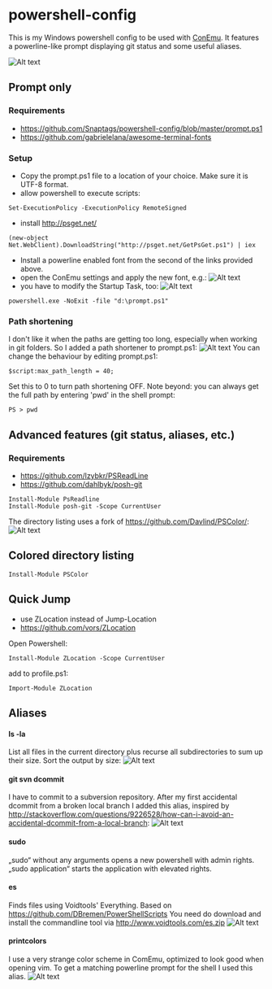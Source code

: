 # powershell-config
This is my Windows powershell config to be used with [ConEmu](https://github.com/Maximus5/ConEmu). It features a powerline-like prompt displaying git status and some useful aliases.

![Alt text](/images/powershell.png?raw=true "Basic look of the prompt in ConEmu")

## Prompt only
### Requirements
- https://github.com/Snaptags/powershell-config/blob/master/prompt.ps1
- https://github.com/gabrielelana/awesome-terminal-fonts

### Setup
- Copy the prompt.ps1 file to a location of your choice. Make sure it is UTF-8 format.
- allow powershell to execute scripts:  
```
Set-ExecutionPolicy -ExecutionPolicy RemoteSigned
```
- install http://psget.net/  
```
(new-object Net.WebClient).DownloadString("http://psget.net/GetPsGet.ps1") | iex
```

- Install a powerline enabled font from the second of the links provided above.
- open the ConEmu settings and apply the new font, e.g.:
![Alt text](/images/conemu_main.png?raw=true "ConEmu Settings/Main")
- you have to modify the Startup Task, too:
![Alt text](/images/conemu_startup.png?raw=true "ConEmu Settings/Startup/Tasks")
```
powershell.exe -NoExit -file "d:\prompt.ps1"
```
### Path shortening

I don't like it when the paths are getting too long, especially when working in git folders. So I added a path shortener to prompt.ps1:
![Alt text](/images/pathlength.png?raw=true "Abbreviate too long directories")
You can change the behaviour by editing prompt.ps1:
```
$script:max_path_length = 40;
```
Set this to 0 to turn path shortening OFF. Note beyond: you can always get the full path by entering 'pwd' in the shell prompt:
```
PS > pwd
```

## Advanced features (git status, aliases, etc.)

### Requirements
- https://github.com/lzybkr/PSReadLine
- https://github.com/dahlbyk/posh-git
```
Install-Module PsReadline
Install-Module posh-git -Scope CurrentUser
```

The directory listing uses a fork of https://github.com/Davlind/PSColor/:
![Alt text](/images/powershell_ls.png?raw=true "directory listing")

## Colored directory listing
```
Install-Module PSColor
```

## Quick Jump
- use ZLocation instead of Jump-Location
- https://github.com/vors/ZLocation

Open Powershell:
```
Install-Module ZLocation -Scope CurrentUser
```

add to profile.ps1:
```
Import-Module ZLocation
```


## Aliases

#### ls -la
List all files in the current directory plus recurse all subdirectories to sum up their size. Sort the output by size:
![Alt text](/images/powershell_ls_la.png?raw=true "directory listing")

#### git svn dcommit
I have to commit to a subversion repository. After my first accidental dcommit from a broken local branch I added this alias, inspired by http://stackoverflow.com/questions/9226528/how-can-i-avoid-an-accidental-dcommit-from-a-local-branch:
![Alt text](/images/git_svn_dcommit.png?raw=true "avoid an accidental dcommit from a local branch")

#### sudo
„sudo“ without any arguments opens a new powershell with admin rights. „sudo application“ starts the application with elevated rights.

#### es
Finds files using Voidtools' Everything. Based on https://github.com/DBremen/PowerShellScripts
You need do download and install the commandline tool via http://www.voidtools.com/es.zip
![Alt text](/images/powershell_es.png?raw=true "blazing fast everything search results")

#### printcolors
I use a very strange color scheme in ComEmu, optimized to look good when opening vim. To get a matching powerline prompt for the shell I used this alias.
![Alt text](/images/powershell_colors.png?raw=true "shell colors and what they actually look like")
